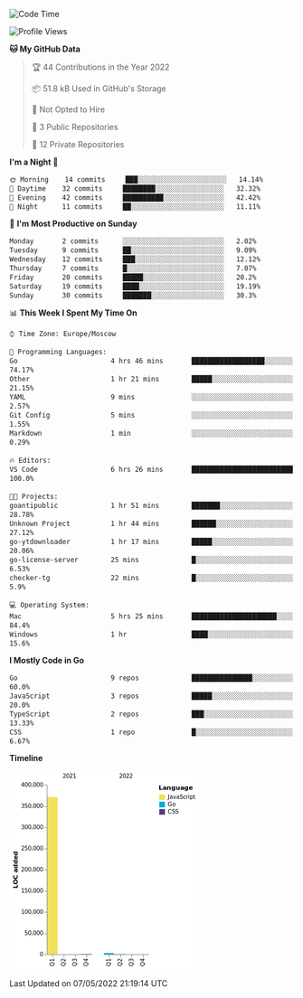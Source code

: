 <!--START_SECTION:waka-->
![Code Time](http://img.shields.io/badge/Code%20Time-295%20hrs%2053%20mins-blue)

![Profile Views](http://img.shields.io/badge/Profile%20Views-0-blue)

**🐱 My GitHub Data** 

> 🏆 44 Contributions in the Year 2022
 > 
> 📦 51.8 kB Used in GitHub's Storage 
 > 
> 🚫 Not Opted to Hire
 > 
> 📜 3 Public Repositories 
 > 
> 🔑 12 Private Repositories  
 > 
**I'm a Night 🦉** 

```text
🌞 Morning    14 commits     ███░░░░░░░░░░░░░░░░░░░░░░   14.14% 
🌆 Daytime    32 commits     ████████░░░░░░░░░░░░░░░░░   32.32% 
🌃 Evening    42 commits     ██████████░░░░░░░░░░░░░░░   42.42% 
🌙 Night      11 commits     ██░░░░░░░░░░░░░░░░░░░░░░░   11.11%

```
📅 **I'm Most Productive on Sunday** 

```text
Monday       2 commits      ░░░░░░░░░░░░░░░░░░░░░░░░░   2.02% 
Tuesday      9 commits      ██░░░░░░░░░░░░░░░░░░░░░░░   9.09% 
Wednesday    12 commits     ███░░░░░░░░░░░░░░░░░░░░░░   12.12% 
Thursday     7 commits      █░░░░░░░░░░░░░░░░░░░░░░░░   7.07% 
Friday       20 commits     █████░░░░░░░░░░░░░░░░░░░░   20.2% 
Saturday     19 commits     ████░░░░░░░░░░░░░░░░░░░░░   19.19% 
Sunday       30 commits     ███████░░░░░░░░░░░░░░░░░░   30.3%

```


📊 **This Week I Spent My Time On** 

```text
⌚︎ Time Zone: Europe/Moscow

💬 Programming Languages: 
Go                       4 hrs 46 mins       ██████████████████░░░░░░░   74.17% 
Other                    1 hr 21 mins        █████░░░░░░░░░░░░░░░░░░░░   21.15% 
YAML                     9 mins              ░░░░░░░░░░░░░░░░░░░░░░░░░   2.57% 
Git Config               5 mins              ░░░░░░░░░░░░░░░░░░░░░░░░░   1.55% 
Markdown                 1 min               ░░░░░░░░░░░░░░░░░░░░░░░░░   0.29%

🔥 Editors: 
VS Code                  6 hrs 26 mins       █████████████████████████   100.0%

🐱‍💻 Projects: 
goantipublic             1 hr 51 mins        ███████░░░░░░░░░░░░░░░░░░   28.78% 
Unknown Project          1 hr 44 mins        ██████░░░░░░░░░░░░░░░░░░░   27.12% 
go-ytdownloader          1 hr 17 mins        █████░░░░░░░░░░░░░░░░░░░░   20.06% 
go-license-server        25 mins             █░░░░░░░░░░░░░░░░░░░░░░░░   6.53% 
checker-tg               22 mins             █░░░░░░░░░░░░░░░░░░░░░░░░   5.9%

💻 Operating System: 
Mac                      5 hrs 25 mins       █████████████████████░░░░   84.4% 
Windows                  1 hr                ████░░░░░░░░░░░░░░░░░░░░░   15.6%

```

**I Mostly Code in Go** 

```text
Go                       9 repos             ███████████████░░░░░░░░░░   60.0% 
JavaScript               3 repos             █████░░░░░░░░░░░░░░░░░░░░   20.0% 
TypeScript               2 repos             ███░░░░░░░░░░░░░░░░░░░░░░   13.33% 
CSS                      1 repo              █░░░░░░░░░░░░░░░░░░░░░░░░   6.67%

```


**Timeline**

![Chart not found](https://raw.githubusercontent.com/jeezft/jeezft/main/charts/bar_graph.png) 


 Last Updated on 07/05/2022 21:19:14 UTC
<!--END_SECTION:waka-->
